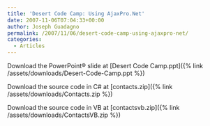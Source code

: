 ```yaml
---
title: 'Desert Code Camp: Using AjaxPro.Net'
date: 2007-11-06T07:04:33+00:00
author: Joseph Guadagno
permalink: /2007/11/06/desert-code-camp-using-ajaxpro-net/
categories:
  - Articles
---
```

Download the PowerPoint® slide at [Desert Code Camp.ppt]({% link /assets/downloads/Desert-Code-Camp.ppt %})

Download the source code in C# at [contacts.zip]({% link /assets/downloads/Contacts.zip %})

Download the source code in VB at [contactsvb.zip]({% link /assets/downloads/ContactsVB.zip %})